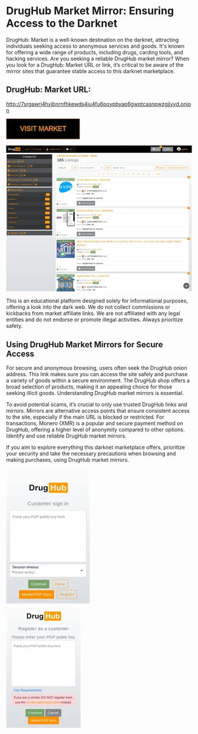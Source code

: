 # DrugHub Market Mirror: Ensuring Access to the Darknet

DrugHub: Market is a well-known destination on the darknet, attracting individuals seeking access to anonymous services and goods. It's known for offering a wide range of products, including drugs, carding tools, and hacking services. Are you seeking a reliable DrugHub market mirror? When you look for a DrugHub: Market URL or link, it’s critical to be aware of the mirror sites that guarantee stable access to this darknet marketplace.

## DrugHub: Market URL:

http://7srgawrj4hyjbnrnfhkewds4iu4fu6poypbyap6gwptcasnpwzgjjyyd.onion

[<img src="/placeholders/footer.webp" width="200">](http://7srgawrj4hyjbnrnfhkewds4iu4fu6poypbyap6gwptcasnpwzgjjyyd.onion)


<a href="http://7srgawrj4hyjbnrnfhkewds4iu4fu6poypbyap6gwptcasnpwzgjjyyd.onion"><img src="/placeholders/overview.webp" alt="image" style="max-width: 100%;"><a>

This is an educational platform designed solely for informational purposes, offering a look into the dark web. We do not collect commissions or kickbacks from market affiliate links. We are not affiliated with any legal entities and do not endorse or promote illegal activities. Always prioritize safety.

## Using DrugHub Market Mirrors for Secure Access

For secure and anonymous browsing, users often seek the DrugHub onion address. This link makes sure you can access the site safely and purchase a variety of goods within a secure environment. The DrugHub shop offers a broad selection of products, making it an appealing choice for those seeking illicit goods. Understanding DrugHub market mirrors is essential.

To avoid potential scams, it’s crucial to only use trusted DrugHub links and mirrors. Mirrors are alternative access points that ensure consistent access to the site, especially if the main URL is blocked or restricted. For transactions, Monero (XMR) is a popular and secure payment method on DrugHub, offering a higher level of anonymity compared to other options. Identify and use reliable DrugHub market mirrors.

If you aim to explore everything this darknet marketplace offers, prioritize your security and take the necessary precautions when browsing and making purchases, using DrugHub market mirrors.


<a href="http://7srgawrj4hyjbnrnfhkewds4iu4fu6poypbyap6gwptcasnpwzgjjyyd.onion"><img src="/placeholders/dark.webp" alt="image" style="max-width: 100%;"><a>  
<a href="http://7srgawrj4hyjbnrnfhkewds4iu4fu6poypbyap6gwptcasnpwzgjjyyd.onion"><img src="/placeholders/opaque.webp" alt="image" style="max-width: 100%;"><a>